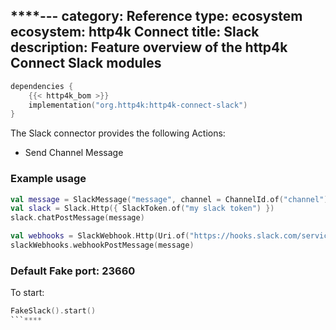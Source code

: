 ****---
category: Reference
type: ecosystem
ecosystem: http4k Connect
title: Slack
description: Feature overview of the http4k Connect Slack modules
---

```kotlin
dependencies {
    {{< http4k_bom >}}
    implementation("org.http4k:http4k-connect-slack")
}
```

The Slack connector provides the following Actions:

- Send Channel Message

### Example usage

```kotlin
val message = SlackMessage("message", channel = ChannelId.of("channel"))
val slack = Slack.Http({ SlackToken.of("my slack token") })
slack.chatPostMessage(message)

val webhooks = SlackWebhook.Http(Uri.of("https://hooks.slack.com/services/some/webhook/path"))
slackWebhooks.webhookPostMessage(message)

```

### Default Fake port: 23660

To start:

```kotlin
FakeSlack().start()
```****
